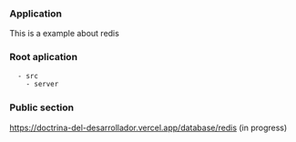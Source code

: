 ### Application

This is a example about redis

### Root aplication

```bash
  - src
    - server
```

### Public section
https://doctrina-del-desarrollador.vercel.app/database/redis (in progress)
